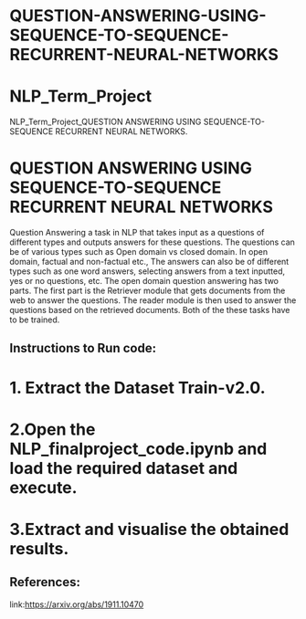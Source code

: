 # QUESTION-ANSWERING-USING-SEQUENCE-TO-SEQUENCE-RECURRENT-NEURAL-NETWORKS
# NLP_Term_Project
NLP_Term_Project_QUESTION ANSWERING USING SEQUENCE-TO-SEQUENCE RECURRENT NEURAL NETWORKS.


# QUESTION ANSWERING USING SEQUENCE-TO-SEQUENCE RECURRENT NEURAL NETWORKS


Question Answering a task in NLP that takes input as a questions of different types and outputs answers for these questions. The questions can be of various types such as Open domain vs closed domain. In open domain, factual and non-factual etc., The answers can also be of different types such as one word answers, selecting answers from a text inputted, yes or no questions, etc.  The open domain question answering has two parts. The first part is the Retriever module that gets documents from the web to answer the questions. The reader module is then used to answer the questions based on the retrieved documents. Both of the these tasks have to be trained.

## Instructions to Run code:

# 1. Extract the Dataset Train-v2.0.
# 2.Open the NLP_finalproject_code.ipynb and load the required dataset and execute.
# 3.Extract and visualise the obtained results.


## References:
link:https://arxiv.org/abs/1911.10470

